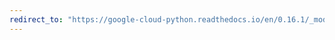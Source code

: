```yaml
---
redirect_to: "https://google-cloud-python.readthedocs.io/en/0.16.1/_modules/gcloud/dns/client.html"
---
```

